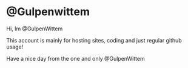 # @Gulpenwittem

Hi, Im @GulpenWittem

This account is mainly for hosting sites, coding and just regular github usage!

Have a nice day from the one and only @GulpenWittem

